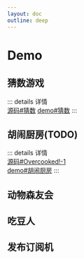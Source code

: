 ```yaml
---
layout: doc
outline: deep
---
```


# Demo

## 猜数游戏

::: details 详情  
  [源码#猜数](https://github.com/zhiyanzhaijie/SimpleCodeGuide/tree/main/docs/project/frontEnd/js/demoCode/random)
  [demo#猜数](https://www.bilibili.com/video/BV11c411k79k?p=4)
:::

## 胡闹厨房(TODO)

::: details 详情  
  [源码#Overcooked!-1](https://github.com/zhiyanzhaijie/SimpleCodeGuide/tree/main/docs/project/frontEnd/js/demoCode/overcooked)  
  [demo#胡闹厨房](https://www.bilibili.com/video/BV11c411k79k?p=4)
:::

## 动物森友会

## 吃豆人

## 发布订阅机
